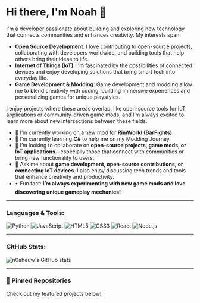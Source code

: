 # Hi there, I'm Noah 👋

I'm a developer passionate about building and exploring new technology that connects communities and enhances creativity. My interests span:

- **Open Source Development**: I love contributing to open-source projects, collaborating with developers worldwide, and building tools that help others bring their ideas to life.
- **Internet of Things (IoT)**: I'm fascinated by the possibilities of connected devices and enjoy developing solutions that bring smart tech into everyday life.
- **Game Development & Modding**: Game development and modding allow me to blend creativity with coding, building immersive experiences and personalizing games for unique playstyles.

I enjoy projects where these areas overlap, like open-source tools for IoT applications or community-driven game mods, and I’m always excited to learn more about new intersections between these fields.

- 🔭 I’m currently working on a new mod for **RimWorld (BarFights)**.
- 🌱 I’m currently learning **C#** to help me on my Modding Journey.
- 👯 I’m looking to collaborate on **open-source projects, game mods, or IoT applications**—especially those that connect with communities or bring new functionality to users.
- 💬 Ask me about **game development, open-source contributions, or connecting IoT devices**. I also enjoy discussing tech trends and tools that enhance creativity and productivity.
- ⚡ Fun fact: **I’m always experimenting with new game mods and love discovering unique gameplay mechanics!**

---

### Languages & Tools:
![Python](https://img.shields.io/badge/-Python-3776AB?style=flat&logo=python&logoColor=white)
![JavaScript](https://img.shields.io/badge/-JavaScript-F7DF1E?style=flat&logo=javascript&logoColor=black)
![HTML5](https://img.shields.io/badge/-HTML5-E34F26?style=flat&logo=html5&logoColor=white)
![CSS3](https://img.shields.io/badge/-CSS3-1572B6?style=flat&logo=css3)
![React](https://img.shields.io/badge/-React-61DAFB?style=flat&logo=react&logoColor=black)
![Node.js](https://img.shields.io/badge/-Node.js-339933?style=flat&logo=node-dot-js&logoColor=white)

---

### GitHub Stats:
![n0aheuw's GitHub stats](https://github-readme-stats.vercel.app/api?username=n0aheuw&show_icons=true&theme=radical)

---

### 📌 Pinned Repositories
Check out my featured projects below!

